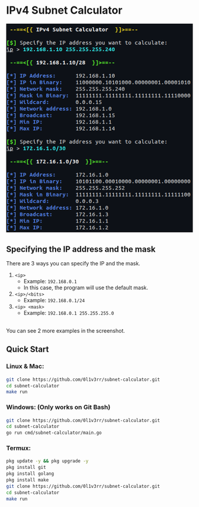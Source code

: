 # IPv4 Subnet Calculator
<img src="screenshots/v3.png">

## Specifying the IP address and the mask
There are 3 ways you can specify the IP and the mask.
1. `<ip>`
   - Example: `192.168.0.1`
   - In this case, the program will use the default mask.
2. `<ip>/<bits>`
   - Example: `192.168.0.1/24`
3. `<ip> <mask>`
   - Example: `192.168.0.1 255.255.255.0`

<br>
You can see 2 more examples in the screenshot.

## Quick Start
### Linux & Mac:
```sh
git clone https://github.com/0l1v3rr/subnet-calculator.git
cd subnet-calculator
make run
```

### Windows: (Only works on Git Bash)
```sh
git clone https://github.com/0l1v3rr/subnet-calculator.git
cd subnet-calculator
go run cmd/subnet-calculator/main.go
```

### Termux:
```sh
pkg update -y && pkg upgrade -y
pkg install git
pkg install golang
pkg install make
git clone https://github.com/0l1v3rr/subnet-calculator.git
cd subnet-calculator
make run
```
